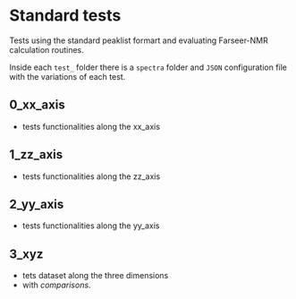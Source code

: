 # Standard tests

Tests using the standard peaklist formart and evaluating Farseer-NMR calculation routines.  

Inside each `test_` folder there is a `spectra` folder and `JSON` configuration file with the variations of each test.

## 0_xx_axis

- tests functionalities along the xx_axis

## 1_zz_axis

- tests functionalities along the zz_axis

## 2_yy_axis

- tests functionalities along the yy_axis

## 3_xyz

- tets dataset along the three dimensions
- with _comparisons_.
